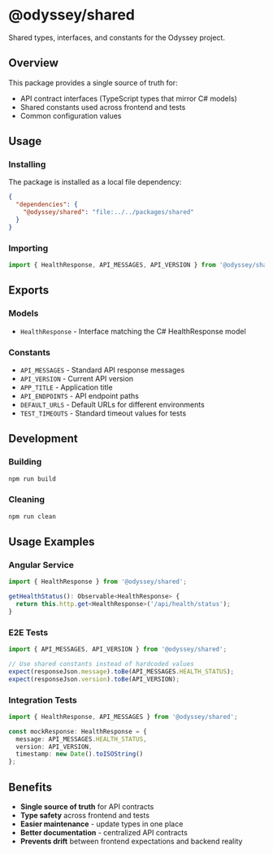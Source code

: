 # @odyssey/shared

Shared types, interfaces, and constants for the Odyssey project.

## Overview

This package provides a single source of truth for:
- API contract interfaces (TypeScript types that mirror C# models)
- Shared constants used across frontend and tests
- Common configuration values

## Usage

### Installing

The package is installed as a local file dependency:

```json
{
  "dependencies": {
    "@odyssey/shared": "file:../../packages/shared"
  }
}
```

### Importing

```typescript
import { HealthResponse, API_MESSAGES, API_VERSION } from '@odyssey/shared';
```

## Exports

### Models
- `HealthResponse` - Interface matching the C# HealthResponse model

### Constants
- `API_MESSAGES` - Standard API response messages
- `API_VERSION` - Current API version
- `APP_TITLE` - Application title
- `API_ENDPOINTS` - API endpoint paths
- `DEFAULT_URLS` - Default URLs for different environments
- `TEST_TIMEOUTS` - Standard timeout values for tests

## Development

### Building

```bash
npm run build
```

### Cleaning

```bash
npm run clean
```

## Usage Examples

### Angular Service
```typescript
import { HealthResponse } from '@odyssey/shared';

getHealthStatus(): Observable<HealthResponse> {
  return this.http.get<HealthResponse>('/api/health/status');
}
```

### E2E Tests
```typescript
import { API_MESSAGES, API_VERSION } from '@odyssey/shared';

// Use shared constants instead of hardcoded values
expect(responseJson.message).toBe(API_MESSAGES.HEALTH_STATUS);
expect(responseJson.version).toBe(API_VERSION);
```

### Integration Tests
```typescript
import { HealthResponse, API_MESSAGES } from '@odyssey/shared';

const mockResponse: HealthResponse = {
  message: API_MESSAGES.HEALTH_STATUS,
  version: API_VERSION,
  timestamp: new Date().toISOString()
};
```

## Benefits

- **Single source of truth** for API contracts
- **Type safety** across frontend and tests
- **Easier maintenance** - update types in one place
- **Better documentation** - centralized API contracts
- **Prevents drift** between frontend expectations and backend reality